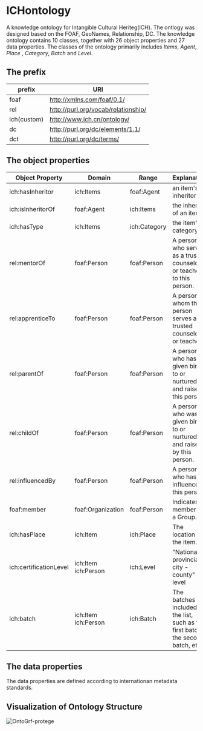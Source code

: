 # ICHontology
A knowledge ontology for Intangible Cultural Heriteg(ICH).
The ontlogy was designed based on the FOAF, GeoNames, Relationship, DC. The knowledge ontology contains 10 classes, together with 26 object properties and 27 data properties. The classes of the ontology primarily includes _Items_, _Agent_, _Place_ , _Category_, _Batch_ and _Level_.
## The prefix
prefix | URI
-|-
foaf|http://xmlns.com/foaf/0.1/
rel|http://purl.org/vocab/relationship/
ich(custom)|http://www.ich.cn/ontology/
dc|http://purl.org/dc/elements/1.1/
dct|http://purl.org/dc/terms/
## The object properties
| Object Property| Domain | Range | Explanation |
-|-|-|-
ich:hasInheritor|ich:Items|foaf:Agent|an item's inheritor
ich:isInheritorOf|foaf:Agent|ich:Items| the inheritor of an item
ich:hasType|ich:Items|ich:Category| the item's category
rel:mentorOf|foaf:Person|foaf:Person|A person who serves as a trusted counselor or teacher to this person.
rel:apprenticeTo|foaf:Person|foaf:Person|A person to whom this person serves as a trusted counselor or teacher.'
rel:parentOf|foaf:Person|foaf:Person|A person who has given birth to or nurtured and raised this person.
rel:childOf|foaf:Person|foaf:Person|A person who was given birth to or nurtured and raised by this person.
rel:influencedBy|foaf:Person|foaf:Person|A person who has influenced this person.
foaf:member|foaf:Organization|foaf:Person|Indicates a member of a Group.
ich:hasPlace|ich:Item|ich:Place| The location of the item.
ich:certificationLevel|ich:Item ich:Person|ich:Level| "National - provincial - city - county" level
ich:batch|ich:Item ich:Person|ich:Batch|The batches included in the list, such as the first batch, the second batch, etc.

## The data properties
The data properties are defined according to internationan metadata standards.

## Visualization of Ontology Structure

![OntoGrf-protege](https://github.com/houxilong/ichontology/OntoGraf.png)
